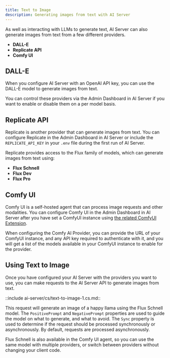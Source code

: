 ```yaml
---
title: Text to Image
description: Generating images from text with AI Server
---
```


As well as interacting with LLMs to generate text, AI Server can also generate images from text from a few different providers. 

- **DALL-E**
- **Replicate API**
- **Comfy UI**

## DALL-E

When you configure AI Server with an OpenAI API key, you can use the DALL-E model to generate images from text.

You can control these providers via the Admin Dashboard in AI Server if you want to enable or disable them on a per model basis.

## Replicate API

Replicate is another provider that can generate images from text. You can configure Replicate in the Admin Dashboard in AI Server or include the `REPLICATE_API_KEY` in your `.env` file during the first run of AI Server.

Replicate provides access to the Flux family of models, which can generate images from text using:

- **Flux Schnell**
- **Flux Dev**
- **Flux Pro**

## Comfy UI

Comfy UI is a self-hosted agent that can process image requests and other modalities. You can configure Comfy UI in the Admin Dashboard in AI Server after you have set a ComfyUI instance using [the related ComfyUI Extension](https://github.com/ServiceStack/agent-comfy).

When configuring the Comfy AI Provider, you can provide the URL of your ComfyUI instance, and any API key required to authenticate with it, and you will get a list of the models available in your ComfyUI instance to enable for the provider.

## Using Text to Image

Once you have configured your AI Server with the providers you want to use, you can make requests to the AI Server API to generate images from text.

::include ai-server/cs/text-to-image-1.cs.md::

This request will generate an image of a happy llama using the Flux Schnell model. The `PositivePrompt` and `NegativePrompt` properties are used to guide the model on what to generate, and what to avoid. The `Sync` property is used to determine if the request should be processed synchronously or asynchronously. By default, requests are processed asynchronously.

Flux Schnell is also available in the Comfy UI agent, so you can use the same model with multiple providers, or switch between providers without changing your client code.

